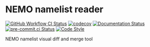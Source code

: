 # NEMO namelist reader

[![GitHub Workflow CI Status](https://img.shields.io/github/workflow/status/pyNEMO/nml_meld/CI?logo=github)](https://github.com/pyNEMO/nml_meld/actions)
[![codecov](https://codecov.io/gh/pyNEMO/nml_meld/branch/main/graph/badge.svg?token=WRO7Q8URCT)](https://codecov.io/gh/pyNEMO/nml_meld)
[![Documentation Status](https://readthedocs.org/projects/nml_meld/badge/?version=latest)](https://nml_meld.readthedocs.io/en/latest/?badge=latest)
[![pre-commit.ci Status](https://results.pre-commit.ci/badge/github/pyNEMO/nml_meld/main.svg)](https://results.pre-commit.ci/latest/github/pyNEMO/nml_meld/main)
[![Code Style](https://img.shields.io/badge/code%20style-black-000000.svg)](https://github.com/psf/black)

NEMO namelist visual diff and merge tool
